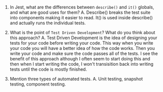 1. In Jest, what are the differences between `describe()` and `it()` globals, and what are good uses for them?
    A. Describe() breaks the test suite into components making it easier to read.  It() is used inside describe() and 
        actually runs the individual tests.

2. What is the point of `Test Driven Development`? What do you think about this approach?
    A. Test Driven Development is the idea of designing your tests for your code before writing your code.  This way
        when you write your code you will have a better idea of how the code works.  Then you write your code and make sure
        the code passes all of the tests.  I see the benefit of this approach although I often seem to start doing this and then
        when I start writing the code, I won't transisition back into writing tests until the code is mostly finished.

3. Mention three types of automated tests.
    A. Unit testing, snapshot testing, component testing.